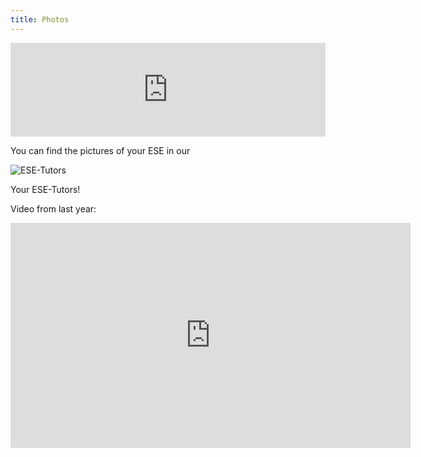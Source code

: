 ```yaml
---
title: Photos
---
```


<div class="flex-video">
<iframe src="https://users.ifsr.de/~vogel/slideshow.php" width="100%" frameborder="0"></iframe>
</div>

You can find the pictures of your ESE in our <a href="https://users.ifsr.de/~vogel/" class="button radius large" style="color:#ffffff">gallery</a>

![ESE-Tutors](../img/tutoren{{site.year}}.jpg)

Your ESE-Tutors!

Video from last year:
<div class="flex-video widescreen vimeo">
  <iframe src="https://player.vimeo.com/video/141549237" width="640" height="360" frameborder="0" webkitallowfullscreen mozallowfullscreen allowfullscreen></iframe>
</div>
